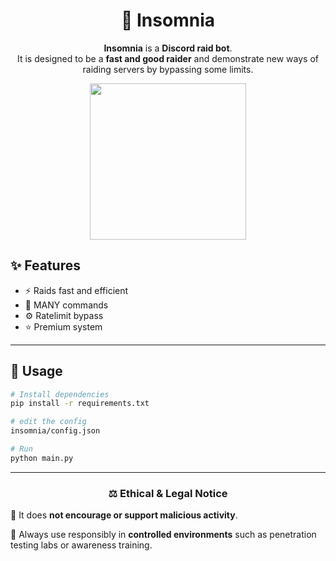 <div align="center">

# 🌙 Insomnia

**Insomnia** is a **Discord raid bot**.  
It is designed to be a **fast and good raider** and demonstrate new ways of raiding servers by bypassing some limits.  

</div>
<p align="center">
  <img src="https://i.ibb.co/Xf6xHJqk/insomnia-dark.png" width="250" height="250">
</p>

## ✨ Features

- ⚡ Raids fast and efficient
- 🤖 MANY commands
- ⚙️ Ratelimit bypass 
- ⭐ Premium system


---

## 🚀 Usage

```bash
# Install dependencies
pip install -r requirements.txt

# edit the config
insomnia/config.json

# Run
python main.py
````

---

<div align="center">

### ⚖️ Ethical & Legal Notice 
</div>

🔸 It does **not encourage or support malicious activity**.  

🔸 Always use responsibly in **controlled environments** such as penetration testing labs or awareness training.   